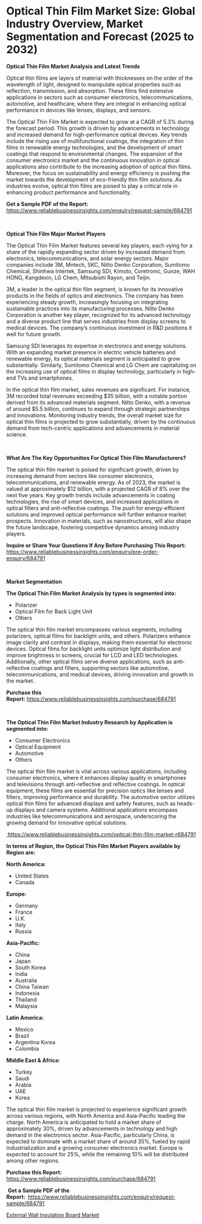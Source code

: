 <p><h1>Optical Thin Film Market Size: Global Industry Overview, Market Segmentation and Forecast (2025 to 2032)</h1></p><p><strong>Optical Thin Film Market Analysis and Latest Trends</strong></p>
<p><p>Optical thin films are layers of material with thicknesses on the order of the wavelength of light, designed to manipulate optical properties such as reflection, transmission, and absorption. These films find extensive applications in sectors such as consumer electronics, telecommunications, automotive, and healthcare, where they are integral in enhancing optical performance in devices like lenses, displays, and sensors. </p><p>The Optical Thin Film Market is expected to grow at a CAGR of 5.3% during the forecast period. This growth is driven by advancements in technology and increased demand for high-performance optical devices. Key trends include the rising use of multifunctional coatings, the integration of thin films in renewable energy technologies, and the development of smart coatings that respond to environmental changes. The expansion of the consumer electronics market and the continuous innovation in optical applications also contribute to the increasing adoption of optical thin films. Moreover, the focus on sustainability and energy efficiency is pushing the market towards the development of eco-friendly thin film solutions. As industries evolve, optical thin films are poised to play a critical role in enhancing product performance and functionality.</p></p>
<p><strong>Get a Sample PDF of the Report:&nbsp;</strong> <a href="https://www.reliablebusinessinsights.com/enquiry/request-sample/684791?utm_campaign=3177&utm_medium=2&utm_source=Github&utm_content=ia&utm_term=02042025&utm_id=optical-thin-film">https://www.reliablebusinessinsights.com/enquiry/request-sample/684791</a></p>
<p>&nbsp;</p>
<p><strong>Optical Thin Film Major Market Players</strong></p>
<p><p>The Optical Thin Film Market features several key players, each vying for a share of the rapidly expanding sector driven by increased demand from electronics, telecommunications, and solar energy sectors. Major companies include 3M, Mntech, SKC, Nitto Denko Corporation, Sumitomo Chemical, Shinhwa Intertek, Samsung SDI, Kimoto, Coretronic, Gunze, WAH HONG, Kangdexin, LG Chem, Mitsubishi Rayon, and Teijin.</p><p>3M, a leader in the optical thin film segment, is known for its innovative products in the fields of optics and electronics. The company has been experiencing steady growth, increasingly focusing on integrating sustainable practices into its manufacturing processes. Nitto Denko Corporation is another key player, recognized for its advanced technology and a diverse product line that serves industries from display screens to medical devices. The company’s continuous investment in R&D positions it well for future growth.</p><p>Samsung SDI leverages its expertise in electronics and energy solutions. With an expanding market presence in electric vehicle batteries and renewable energy, its optical materials segment is anticipated to grow substantially. Similarly, Sumitomo Chemical and LG Chem are capitalizing on the increasing use of optical films in display technology, particularly in high-end TVs and smartphones.</p><p>In the optical thin film market, sales revenues are significant. For instance, 3M recorded total revenues exceeding $35 billion, with a notable portion derived from its advanced materials segment. Nitto Denko, with a revenue of around $5.5 billion, continues to expand through strategic partnerships and innovations. Monitoring industry trends, the overall market size for optical thin films is projected to grow substantially, driven by the continuous demand from tech-centric applications and advancements in material science.</p></p>
<p>&nbsp;</p>
<p><strong>What Are The Key Opportunities For Optical Thin Film Manufacturers?</strong></p>
<p><p>The optical thin film market is poised for significant growth, driven by increasing demand from sectors like consumer electronics, telecommunications, and renewable energy. As of 2023, the market is valued at approximately $12 billion, with a projected CAGR of 8% over the next five years. Key growth trends include advancements in coating technologies, the rise of smart devices, and increased applications in optical filters and anti-reflective coatings. The push for energy-efficient solutions and improved optical performance will further enhance market prospects. Innovation in materials, such as nanostructures, will also shape the future landscape, fostering competitive dynamics among industry players.</p></p>
<p><strong>Inquire or Share Your Questions If Any Before Purchasing This Report:</strong> <a href="https://www.reliablebusinessinsights.com/enquiry/pre-order-enquiry/684791?utm_campaign=3177&utm_medium=2&utm_source=Github&utm_content=ia&utm_term=02042025&utm_id=optical-thin-film">https://www.reliablebusinessinsights.com/enquiry/pre-order-enquiry/684791</a></p>
<p>&nbsp;</p>
<p><strong>Market Segmentation</strong></p>
<p><strong>The Optical Thin Film Market Analysis by types is segmented into:</strong></p>
<p><ul><li>Polarizer</li><li>Optical Film for Back Light Unit</li><li>Others</li></ul></p>
<p><p>The optical thin film market encompasses various segments, including polarizers, optical films for backlight units, and others. Polarizers enhance image clarity and contrast in displays, making them essential for electronic devices. Optical films for backlight units optimize light distribution and improve brightness in screens, crucial for LCD and LED technologies. Additionally, other optical films serve diverse applications, such as anti-reflective coatings and filters, supporting sectors like automotive, telecommunications, and medical devices, driving innovation and growth in the market.</p></p>
<p><strong>Purchase this Report:&nbsp;</strong><a href="https://www.reliablebusinessinsights.com/purchase/684791?utm_campaign=3177&utm_medium=2&utm_source=Github&utm_content=ia&utm_term=02042025&utm_id=optical-thin-film">https://www.reliablebusinessinsights.com/purchase/684791</a></p>
<p>&nbsp;</p>
<p><strong>The Optical Thin Film Market Industry Research by Application is segmented into:</strong></p>
<p><ul><li>Consumer Electronics</li><li>Optical Equipment</li><li>Automotive</li><li>Others</li></ul></p>
<p><p>The optical thin film market is vital across various applications, including consumer electronics, where it enhances display quality in smartphones and televisions through anti-reflective and reflective coatings. In optical equipment, these films are essential for precision optics like lenses and filters, improving performance and durability. The automotive sector utilizes optical thin films for advanced displays and safety features, such as heads-up displays and camera systems. Additional applications encompass industries like telecommunications and aerospace, underscoring the growing demand for innovative optical solutions.</p></p>
<p><a href="https://www.reliablebusinessinsights.com/optical-thin-film-market-r684791?utm_campaign=3177&utm_medium=2&utm_source=Github&utm_content=ia&utm_term=02042025&utm_id=optical-thin-film">&nbsp;https://www.reliablebusinessinsights.com/optical-thin-film-market-r684791</a></p>
<p><strong>In terms of Region, the Optical Thin Film Market Players available by Region are:</strong></p>
<p>
    <p> <strong> North America: </strong>
        <ul>
            <li>United States</li>
            <li>Canada</li>
        </ul>
        </p> 
    <p> <strong> Europe: </strong>
        <ul>
            <li>Germany</li>
            <li>France</li>
            <li>U.K.</li>
            <li>Italy</li>
            <li>Russia</li>
        </ul>
        </p> 
    <p> <strong> Asia-Pacific: </strong>
        <ul>
            <li>China</li>
            <li>Japan</li>
            <li>South Korea</li>
            <li>India</li>
            <li>Australia</li>
            <li>China Taiwan</li>
            <li>Indonesia</li>
            <li>Thailand</li>
            <li>Malaysia</li>
        </ul>
        </p> 
    <p> <strong> Latin America: </strong>
        <ul>
            <li>Mexico</li>
            <li>Brazil</li>
            <li>Argentina Korea</li>
            <li>Colombia</li>
        </ul>
        </p> 
    <p> <strong> Middle East & Africa: </strong>
        <ul>
            <li>Turkey</li>
            <li>Saudi</li>
            <li>Arabia</li>
            <li>UAE</li>
            <li>Korea</li>
        </ul>
    </p>
    </p>
<p><p>The optical thin film market is projected to experience significant growth across various regions, with North America and Asia-Pacific leading the charge. North America is anticipated to hold a market share of approximately 30%, driven by advancements in technology and high demand in the electronics sector. Asia-Pacific, particularly China, is expected to dominate with a market share of around 35%, fueled by rapid industrialization and a growing consumer electronics market. Europe is expected to account for 25%, while the remaining 10% will be distributed among other regions.</p></p>
<p><strong>Purchase this Report: </strong><a href="https://www.reliablebusinessinsights.com/purchase/684791?utm_campaign=3177&utm_medium=2&utm_source=Github&utm_content=ia&utm_term=02042025&utm_id=optical-thin-film">https://www.reliablebusinessinsights.com/purchase/684791</a></p>
<p>&nbsp;<strong>Get a Sample PDF of the Report:&nbsp;&nbsp;</strong><a href="https://www.reliablebusinessinsights.com/enquiry/request-sample/684791?utm_campaign=3177&utm_medium=2&utm_source=Github&utm_content=ia&utm_term=02042025&utm_id=optical-thin-film">https://www.reliablebusinessinsights.com/enquiry/request-sample/684791</a></p>
<p><strong></strong></p>
<p><p><a href="https://github.com/lefiobakali/Market-Research-Report-List-1/blob/main/external-wall-insulation-board-market.md?utm_campaign=3177&utm_medium=2&utm_source=Github&utm_content=ia&utm_term=02042025&utm_id=optical-thin-film">External Wall Insulation Board Market</a></p></p>